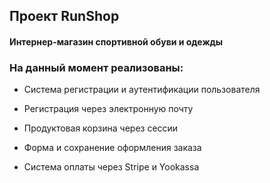 ## Проект RunShop

#### Интернер-магазин спортивной обуви и одежды

### На данный момент реализованы:

* Система регистрации и аутентификации пользователя

* Регистрация через электронную почту

* Продуктовая корзина через сессии

* Форма и сохранение оформления заказа

* Система оплаты через Stripe и Yookassa
